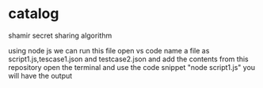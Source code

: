 # catalog
shamir secret sharing algorithm

using node js we can run this file open vs code name a file as script1.js,tescase1.json and testcase2.json and add the contents from this repository open the terminal and use the code snippet "node script1.js" you will have the output 

